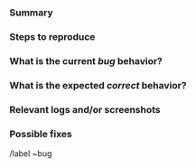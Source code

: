 ### Summary

<!-- Summarize the bug encountered concisely. -->

### Steps to reproduce

<!-- Describe how one can reproduce the issue - this is very important. Please use an ordered list. -->


### What is the current *bug* behavior?

<!-- Describe what actually happens. -->

### What is the expected *correct* behavior?

<!-- Describe what you should see instead. -->

### Relevant logs and/or screenshots

<!-- Paste any relevant logs - please use code blocks (```) to format console output, logs, and code
 as it's tough to read otherwise. -->


### Possible fixes

<!-- If you can, link to the line of code that might be responsible for the problem. -->

/label ~bug

